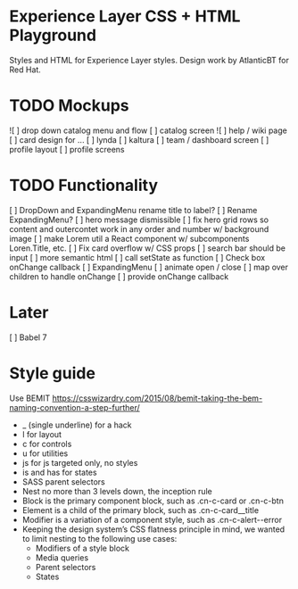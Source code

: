 # Experience Layer CSS + HTML Playground

Styles and HTML for Experience Layer styles.
Design work by AtlanticBT for Red Hat.

# TODO Mockups

![ ] drop down catalog menu and flow
    [ ] catalog screen
![ ] help / wiki page
[ ] card design for ...
    [ ] lynda
    [ ] kaltura
[ ] team / dashboard screen
[ ] profile layout
[ ] profile screens

# TODO Functionality

[ ] DropDown and ExpandingMenu rename title to label?
[ ] Rename ExpandingMenu?
[ ] hero message dismissible
[ ] fix hero grid rows so content and outercontet work in any order and number w/ background image
[ ] make Lorem util a React component w/ subcomponents Loren.Title, etc.
[ ] Fix card overflow w/ CSS props
[ ] search bar should be input
[ ] more semantic html
[ ] call setState as function
[ ] Check box onChange callback
[ ] ExpandingMenu
    [ ] animate open / close
    [ ] map over children to handle onChange
    [ ] provide onChange callback

# Later

[ ] Babel 7

# Style guide

Use BEMIT
https://csswizardry.com/2015/08/bemit-taking-the-bem-naming-convention-a-step-further/
- _ (single underline) for a hack
- l for layout
- c for controls
- u for utilities
- js for js targeted only, no styles
- is and has for states
- SASS parent selectors
- Nest no more than 3 levels down, the inception rule
- Block is the primary component block, such as .cn-c-card or .cn-c-btn
- Element is a child of the primary block, such as .cn-c-card__title
- Modifier is a variation of a component style, such as .cn-c-alert--error
- Keeping the design system’s CSS flatness principle in mind, we wanted to limit nesting to the following use cases:
  - Modifiers of a style block
  - Media queries
  - Parent selectors
  - States
